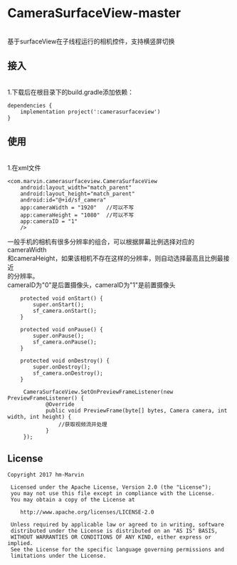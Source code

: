 # CameraSurfaceView-master
<br>基于surfaceView在子线程运行的相机控件，支持横竖屏切换
<br>

接入
----
<br>1.下载后在根目录下的build.gradle添加依赖：
```
dependencies {
    implementation project(':camerasurfaceview')
}
```
使用
----
<br>1.在xml文件
```
<com.marvin.camerasurfaceview.CameraSurfaceView
    android:layout_width="match_parent"
    android:layout_height="match_parent"
    android:id="@+id/sf_camera"
    app:cameraWidth = "1920"   //可以不写
    app:cameraHeight = "1080"  //可以不写 
    app:cameraID = "1"
    />
```
一般手机的相机有很多分辨率的组合，可以根据屏幕比例选择对应的cameraWidth
 <br>和cameraHeight，如果该相机不存在这样的分辨率，则自动选择最高且比例最接近
 <br>的分辨率。
 <br>cameraID为"0"是后置摄像头，cameraID为"1"是前置摄像头
```
    protected void onStart() {
        super.onStart();
        sf_camera.onStart();
    }

    protected void onPause() {
        super.onPause();
        sf_camera.onPause();
    }

    protected void onDestroy() {
        super.onDestroy();
        sf_camera.onDestroy();
    }
```
```
     CameraSurfaceView.SetOnPreviewFrameListener(new PreviewFrameListener() {
            @Override
            public void PreviewFrame(byte[] bytes, Camera camera, int width, int height) {
                //获取视频流并处理
            }
     });
```
License
----
```
Copyright 2017 hm-Marvin

 Licensed under the Apache License, Version 2.0 (the "License");
 you may not use this file except in compliance with the License.
 You may obtain a copy of the License at

    http://www.apache.org/licenses/LICENSE-2.0

 Unless required by applicable law or agreed to in writing, software
 distributed under the License is distributed on an "AS IS" BASIS,
 WITHOUT WARRANTIES OR CONDITIONS OF ANY KIND, either express or implied.
 See the License for the specific language governing permissions and
 limitations under the License.
```
 
